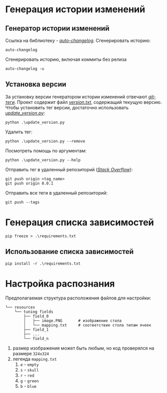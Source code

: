 # Генерация истории изменений

## Генератор истории изменений
Ссылка на библиотеку - [*auto-changelog*](https://github.com/KeNaCo/auto-changelog). Сгенерировать историю:

```shell
auto-changelog
```

Сгенерировать историю, включая коммиты без релиза

```shell
auto-changelog -u
```

## Установка версии

За установку версии генератором истории изменений отвечают [*git-теги*](https://git-scm.com/docs/git-tag). Проект содержит файл [*version.txt*](version.txt),
содержащий текущую версию. Чтобы установить тег версии, достаточно использовать [*update_version.py*](update_version.py):

```shell
python .\update_version.py
```

Удалить тег:

```shell
python .\update_version.py --remove
```

Посмотреть помощь по аргументам:

```shell
python .\update_version.py --help
```


Отправить тег в удаленный репозиторий ([*Stack Overflow*](https://stackoverflow.com/a/5195913/13186004)):

```shell
git push origin <tag_name>
git push origin 0.0.1
```


Отправить все теги в удаленный репозиторий:

```shell
git push --tags
```


# Генерация списка зависимостей
`pip freeze > .\requirements.txt`

## Использование списка зависимостей
`pip install -r .\requirements.txt`


# Настройка распознания
Предполагаемая структура расположения файлов для настройки:
```
└── resources
    └── tuning fields
        ├── field_0
        │   ├── image.PNG       # изображение стола
        │   └── mapping.txt     # соответствие стола типам ячеек
        ├── field_1
        ├── ...
        └── field_n
```

1) размер изображения может быть любым, но код проверялся на размере `324x324`
2) легенда `mapping.txt`
    1) `e` - `empty`
    2) `s` - `skull`
    3) `r` - `red`
    4) `g` - `green`
    5) `b` - `blue`

